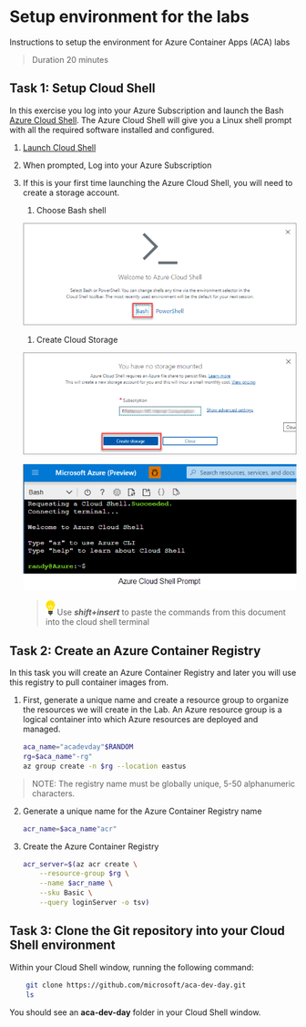 # Setup environment for the labs

Instructions to setup the environment for Azure Container Apps (ACA) labs

>Duration 20 minutes

## Task 1: Setup Cloud Shell

In this exercise you log into your Azure Subscription and launch the Bash [Azure Cloud Shell](https://docs.microsoft.com/en-us/azure/cloud-shell/overview). The Azure Cloud Shell will give you a Linux shell prompt with all the required software installed and configured.

1. [Launch Cloud Shell](https://shell.azure.com/bash)

1. When prompted, Log into your Azure Subscription
1. If this is your first time launching the Azure Cloud Shell, you will need to create a storage account.

    1. Choose Bash shell

    ![Welcome Cloud Shell](content/image-1.png)

    1. Create Cloud Storage

    ![](content/image-2.png)

    ![](content/image-3.png "Azure Cloud Shell Bash prompt")
    >![](content/idea.png) Use ***shift+insert*** to paste the commands from this document into the cloud shell terminal

## Task 2: Create an Azure Container Registry
In this task you will create an Azure Container Registry and later you will use this registry to pull container images from.

1. First, generate a unique name and create a resource group to organize the resources we will create in the Lab.  An Azure resource group is a logical container into which Azure resources are deployed and managed.

    ```bash
    aca_name="acadevday"$RANDOM
    rg=$aca_name"-rg"
    az group create -n $rg --location eastus
    ```

>NOTE: The registry name must be globally unique, 5-50 alphanumeric characters.

2. Generate a unique name for the Azure Container Registry name
    ```bash
    acr_name=$aca_name"acr"
    ```

1. Create the Azure Container Registry
    ```bash
    acr_server=$(az acr create \
        --resource-group $rg \
        --name $acr_name \
        --sku Basic \
        --query loginServer -o tsv)
    ```


## Task 3: Clone the Git repository into your Cloud Shell environment

Within your Cloud Shell window, running the following command:
```bash
    git clone https://github.com/microsoft/aca-dev-day.git
    ls
```
You should see an **aca-dev-day** folder in your Cloud Shell window.

